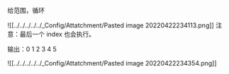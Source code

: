 给范围，循环

![[../../../../../_Config/Attatchment/Pasted image 20220422234113.png]]
注意：最后一个 index 也会执行。 

输出：0 1 2 3 4 5

![[../../../../../_Config/Attatchment/Pasted image 20220422234354.png]]